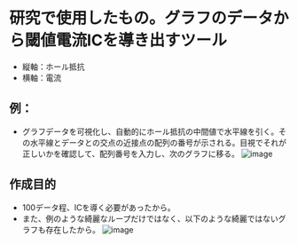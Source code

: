 # 研究で使用したもの。グラフのデータから閾値電流ICを導き出すツール

- 縦軸：ホール抵抗
- 横軸：電流

## 例：
- グラフデータを可視化し、自動的にホール抵抗の中間値で水平線を引く。その水平線とデータとの交点の近接点の配列の番号が示される。目視でそれが正しいかを確認して、配列番号を入力し、次のグラフに移る。
![image](https://user-images.githubusercontent.com/69493789/142082497-77c781d6-52d7-4f0d-9cba-cebacf9c1da4.png)

## 作成目的
- 100データ程、ICを導く必要があったから。
- また、例のような綺麗なループだけではなく、以下のような綺麗ではないグラフも存在したから。
![image](https://user-images.githubusercontent.com/69493789/142083205-b7e3ea5b-c854-4444-b9da-4666599ab1a4.png)
